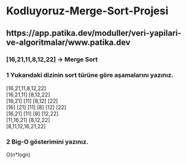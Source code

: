 # Kodluyoruz-Merge-Sort-Projesi
<h2>https://app.patika.dev/moduller/veri-yapilari-ve-algoritmalar/www.patika.dev </h2>
<h3>[16,21,11,8,12,22] -> Merge Sort</h3>
<h3>1 Yukarıdaki dizinin sort türüne göre aşamalarını yazınız.</h3>
[16,21,11,8,12,22] <br>
[16,21,11] [8,12,22] <br>
[16,21] [11] [8,12] [22] <br>
[16] [21] [11] [8] [12] [22] <br>
[16,21] [11] [8] [12,22] <br>
[11,16,21] [8,12,22] <br>
[8,11,12,16,21,22] <br>

<h3>2 Big-O gösterimini yazınız. </h3>
O(n*logn)
